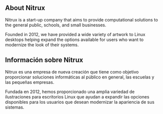 <!--

**Here are some ideas to get you started:**

🙋‍♀️ A short introduction - what is your organization all about?
🌈 Contribution guidelines - how can the community get involved?
👩‍💻 Useful resources - where can the community find your docs? Is there anything else the community should know?
🍿 Fun facts - what does your team eat for breakfast?
🧙 Remember, you can do mighty things with the power of [Markdown](https://docs.github.com/github/writing-on-github/getting-started-with-writing-and-formatting-on-github/basic-writing-and-formatting-syntax)
-->

## About Nitrux

Nitrux is a start-up company that aims to provide computational solutions to the general public, schools, and small businesses.

Founded in 2012, we have provided a wide variety of artwork to Linux desktops helping expand the options available for users who want to modernize the look of their systems.


## Información sobre Nitrux

Nitrux es una empresa de nueva creación que tiene como objetivo proporcionar soluciones informáticas al público en general, las escuelas y las pequeñas empresas.

Fundada en 2012, hemos proporcionado una amplia variedad de ilustraciones para escritorios Linux que ayudan a expandir las opciones disponibles para los usuarios que desean modernizar la apariencia de sus sistemas.
